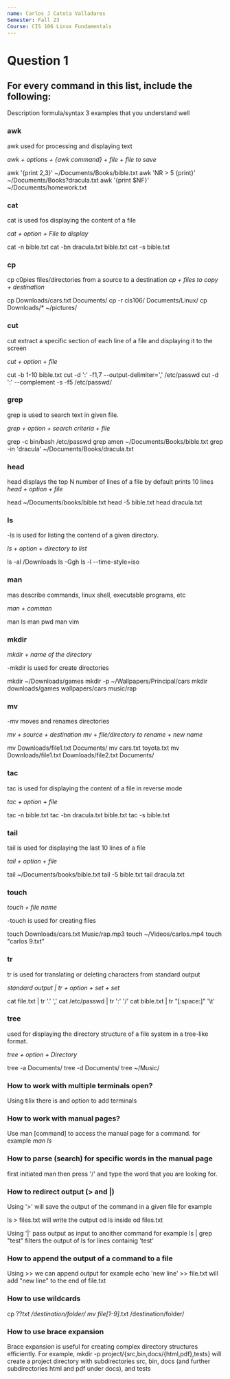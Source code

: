 ```yaml
---
name: Carlos J Catota Valladares
Semester: Fall 23
Course: CIS 106 Linux Fundamentals
---
```

# Question 1

## For every command in this list, include the following:

Description
formula/syntax
3 examples that you understand well


### awk
awk used for processing and displaying text 

*awk + options + {awk command} + file + file to save*
  
awk '{print $2,$3}' ~/Documents/Books/bible.txt
awk 'NR > 5 {print}' ~/Documents/Books?dracula.txt
awk '{print $NF}' ~/Documents/homework.txt 


### cat
cat is used fos displaying the content of a file

*cat + option + File to display*

cat -n bible.txt
cat -bn dracula.txt bible.txt
cat -s bible.txt

### cp

cp c0pies files/directories from a source to a destination 
*cp + files to copy + destination*

cp Downloads/cars.txt Documents/
cp -r cis106/ Documents/Linux/
cp Downloads/* ~/pictures/

### cut
cut extract a specific section of each line of a file and displaying it to the screen 

*cut + option + file*
  
cut -b 1-10 bible.txt
cut -d ':' -f1,7 --output-delimiter=',' /etc/passwd
cut -d ':' --complement -s -f5 /etc/passwd/


### grep

grep is used to search text in given file. 

*grep + option + search criteria + file*

grep -c bin/bash /etc/passwd
grep amen ~/Documents/Books/bible.txt
grep -in 'dracula' ~/Documents/Books/dracula.txt

### head
head displays the top N number of lines of a file
by default prints 10 lines
*head + option + file*

head ~/Documents/books/bible.txt
head -5 bible.txt 
head dracula.txt


### ls
-ls is used for listing the contend of a given directory.

*ls + option + directory to list*

ls -al /Downloads 
ls -Ggh
ls -l --time-style=iso


### man
mas describe commands, linux shell, executable programs, etc
 
*man + comman*

man ls
man pwd
man vim

### mkdir

*mkdir + name of the directory*

-mkdir is used for create directories

mkdir ~/Downloads/games
mkdir -p ~/Wallpapers/Principal/cars
mkdir downloads/games wallpapers/cars music/rap


### mv

-mv moves and renames directories 

*mv + source + destination*
*mv + file/directory to rename + new name*

mv Downloads/file1.txt Documents/
mv cars.txt toyota.txt
mv Downloads/file1.txt Downloads/file2.txt Documents/



### tac
tac is used for displaying the content of a file in reverse mode 

*tac + option + file*

tac -n bible.txt
tac -bn dracula.txt bible.txt
tac -s bible.txt


### tail
tail is used for displaying the last 10 lines of a file

*tail + option + file*

tail ~/Documents/books/bible.txt
tail -5 bible.txt 
tail dracula.txt


### touch

*touch + file name*

-touch is used for creating files

touch Downloads/cars.txt Music/rap.mp3
touch ~/Videos/carlos.mp4
touch "carlos 9.txt"


### tr

tr is used for translating or deleting characters from standard output 

*standard output | tr + option + set + set*

cat file.txt | tr '.' ','
cat /etc/passwd | tr ':' '/'
cat bible.txt | tr "[:space:]" '\t'



### tree

used for displaying the directory structure of a file system in a tree-like format.

*tree + option + Directory*

tree -a Documents/
tree -d Documents/
tree ~/Music/

### How to work with multiple terminals open?
Using tilix there is and option to add terminals 

### How to work with manual pages?
Use man [command] to access the manual page for a command.
for example *man ls*

### How to parse (search) for specific words in the manual page

first initiated man then press '/' and type the word that you are looking for.

### How to redirect output (> and |)

Using '>' will save the output of the command in a given file for example

ls > files.txt will write the output od ls inside od files.txt

Using '|' pass output as input to anoither command 
for example
 ls | grep "test" filters the output of ls for lines containig 'test'

### How to append the output of a command to a file

Using >> we can append output 
for example 
echo 'new line' >> file.txt  will add "new line" to the end of file.txt

### How to use wildcards 

cp ??*txt /destination/folder/
mv file[1-9]*.txt /destination/folder/ 

### How to use brace expansion 
Brace expansion is useful for creating complex directory structures efficiently. For example, mkdir -p project/{src,bin,docs/{html,pdf},tests} will create a project directory with subdirectories src, bin, docs (and further subdirectories html and pdf under docs), and tests

